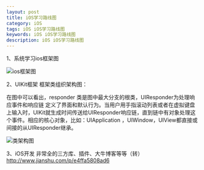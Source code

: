 ```yaml
---
layout: post
title: iOS学习路线图
category: iOS
tags: iOS iOS学习路线图
keywords: iOS iOS学习路线图
description: iOS iOS学习路线图
---
```




1、系统学习ios框架图

![ios框架图](http://ww3.sinaimg.cn/large/a4d590e1jw1f1n53xfgawj20nh0ssdjv.jpg)


2、UIKit框架
框架类组织架构图：

在图中可以看出，responder 类是图中最大分支的根类，UIResponder为处理响应事件和响应链 定义了界面和默认行为。当用户用手指滚动列表或者在虚拟键盘上输入时，UIKit就生成时间传送给UIResponder响应链，直到链中有对象处理这个事件。相应的核心对象，比如：UIApplication ，UIWindow，UIView都直接或间接的从UIResponder继承。


![类架构图](http://ww4.sinaimg.cn/large/a4d590e1jw1f7aeqhoqu6j20o90w7wiv.jpg)


3、iOS开发 非常全的三方库、插件、大牛博客等等（转）
	http://www.jianshu.com/p/e4ffa5808ad6